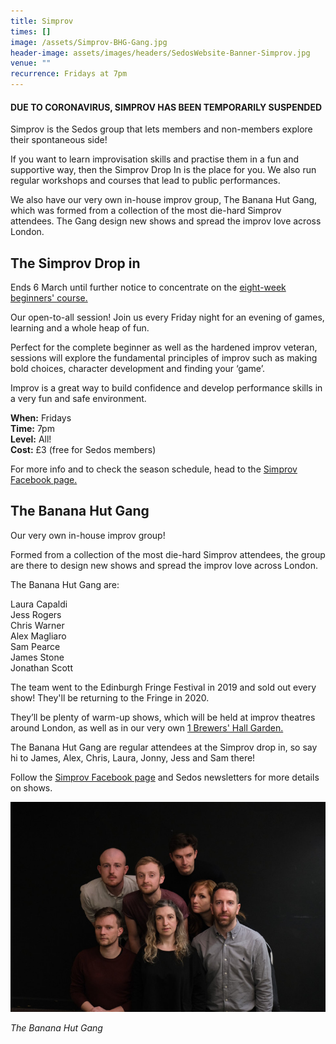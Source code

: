 ```yaml
---
title: Simprov
times: []
image: /assets/Simprov-BHG-Gang.jpg
header-image: assets/images/headers/SedosWebsite-Banner-Simprov.jpg
venue: ""
recurrence: Fridays at 7pm
---
```

#### **DUE TO CORONAVIRUS, SIMPROV HAS BEEN TEMPORARILY SUSPENDED**

Simprov is the Sedos group that lets members and non-members explore their spontaneous side!

If you want to learn improvisation skills and practise them in a fun and supportive way, then the Simprov Drop In is the place for you. We also run regular workshops and courses that lead to public performances.

We also have our very own in-house improv group, The Banana Hut Gang, which was formed from a collection of the most die-hard Simprov attendees. The Gang design new shows and spread the improv love across London.

## **The Simprov Drop in**

Ends 6 March until further notice to concentrate on the [eight-week beginners' course.](https://sedos.l3v5y.co.uk/events/improv-for-beginners-8-week-course-with-performance)

Our open-to-all session! Join us every Friday night for an evening of games, learning and a whole heap of fun.

Perfect for the complete beginner as well as the hardened improv veteran, sessions will explore the fundamental principles of improv such as making bold choices, character development and finding your ‘game’.

Improv is a great way to build confidence and develop performance skills in a very fun and safe environment.

**When:** Fridays\
**Time:** 7pm\
**Level:** All!\
**Cost:** £3 (free for Sedos members)

For more info and to check the season schedule, head to the [Simprov Facebook page.](https://www.facebook.com/groups/176792046058352/)

## **The Banana Hut Gang**

Our very own in-house improv group!

Formed from a collection of the most die-hard Simprov attendees, the group are there to design new shows and spread the improv love across London.

The Banana Hut Gang are:

Laura Capaldi\
Jess Rogers\
Chris Warner\
Alex Magliaro\
Sam Pearce\
James Stone\
Jonathan Scott

The team went to the Edinburgh Fringe Festival in 2019 and sold out every show! They'll be returning to the Fringe in 2020.

They’ll be plenty of warm-up shows, which will be held at improv theatres around London, as well as in our very own [1 Brewers' Hall Garden.](https://sedos.l3v5y.co.uk/venues/bhg) 

The Banana Hut Gang are regular attendees at the Simprov drop in, so say hi to James, Alex, Chris, Laura, Jonny, Jess and Sam there!

Follow the [Simprov Facebook page](https://www.facebook.com/groups/176792046058352/) and Sedos newsletters for more details on shows.

![](/assets/Simprov-BHG-Gang.jpg)

*The Banana Hut Gang*